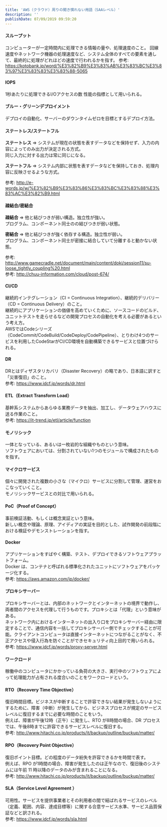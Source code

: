 ```yaml
---
title: 'AWS（クラウド）周りの聞き慣れない用語（SAAレベル）'
description: ''
publishDate: 07/09/2019 09:59:20
---
```


<h4>スループット</h4>

<p>コンピューターが一定時間内に処理できる情報の量や、処理速度のこと。
回線速度やネットワーク機器の処理速度など、システム全体のすべての要素を通して、最終的に処理がどれほどの速度で行われるかを指す。
参考: <a href="https://kotobank.jp/word/%E3%82%B9%E3%83%AB%E3%83%BC%E3%83%97%E3%83%83%E3%83%88-5065">https://kotobank.jp/word/%E3%82%B9%E3%83%AB%E3%83%BC%E3%83%97%E3%83%83%E3%83%88-5065</a></p>

<h4>IOPS</h4>

<p>1秒あたりに処理できるI/Oアクセスの数
性能の指標として用いられる。</p>

<h4>ブルー・グリーンデプロイメント</h4>

<p>デプロイの自動化、サーバーのダウンタイムゼロを目標とするデプロイ方法。</p>

<h4>ステートレス/ステートフル</h4>

<p><strong>ステートレス</strong> => システムが現在の状態を表すデータなどを保持せず、入力の内容によってのみ出力が決定される方式。<br/>
同じ入力に対する出力は常に同じになる。</p>

<p><strong>ステートフル</strong> => システム内部に状態を表すデータなどを保持しておき、処理内容に反映させるような方式。</p>

<p>参考: <a href="http://e-words.jp/w/%E3%82%B9%E3%83%86%E3%83%BC%E3%83%88%E3%83%AC%E3%82%B9.html">http://e-words.jp/w/%E3%82%B9%E3%83%86%E3%83%BC%E3%83%88%E3%83%AC%E3%82%B9.html</a></p>

<h4>疎結合/密結合</h4>

<p><strong>疎結合</strong> => 他と結びつきが弱い構造。独立性が強い。<br/>
プログラム、コンポーネント同士のの結びつきが弱い状態。</p>

<p><strong>密結合</strong> => 他と結びつきが強く依存する構造。独立性が弱い。<br/>
プログラム、コンポーネント同士が密接に結合していて分離すると動かない状態。</p>

<p>参考: <a href="http://www.gamecradle.net/document/main/content/doki/session11/su-loose_tightly_coupling%20.html">http://www.gamecradle.net/document/main/content/doki/session11/su-loose_tightly_coupling%20.html</a><br/>
参考: <a href="http://chuu-information.com/cloud/post-674/">http://chuu-information.com/cloud/post-674/</a></p>

<h4>CI/CD</h4>

<p>継続的インテグレーション（CI = Continuous Integration）、継続的デリバリー（CD = Continuous Delivery）のこと。<br/>
継続的にアプリケーションの価値を高めていくために、ソースコードのビルド、ユニットテストを走らせるなどの開発プロセスの自動化を考える必要があるという考え方。<br/>
AWSではCodeシリーズ（CodeCommit/CodeBuild/CodeDeploy/CodePipeline）、とりわけ4つのサービスを利用したCodeStarがCI/CD環境を自動構築できるサービスと位置づけられる。</p>

<h4>DR</h4>

<p>DRとはディザスタリカバリ（Disaster Recovery）の略であり、日本語に訳すと「災害復旧」のこと。<br/>
参考: <a href="https://www.idcf.jp/words/dr.html">https://www.idcf.jp/words/dr.html</a></p>

<h4>ETL（Extract Transform Load）</h4>

<p>基幹系システムからあらゆる業務データを抽出、加工し、データウェアハウスに送る作業のこと。<br/>
参考: <a href="https://it-trend.jp/etl/article/function">https://it-trend.jp/etl/article/function</a></p>

<h4>モノリシック</h4>

<p>一体となっている、あるいは一枚岩的な組織やものという意味。<br/>
ソフトウェアにおいては、分割されていない1つのモジュールで構成されたものを指す。</p>

<h4>マイクロサービス</h4>

<p>個々に開発された複数の小さな（マイクロ）サービスに分割して管理、運営をおこなっていくこと。<br/>
モノリシックサービスとの対比で用いられる。</p>

<h4>PoC（Proof of Concept）</h4>

<p>事前検証活動、もしくは概念実証という意味。<br/>
新しい概念や理論、原理、アイディアの実証を目的とした、試作開発の前段階における検証やデモンストレーションを指す。</p>

<h4>Docker</h4>

<p>アプリケーションをすばやく構築、テスト、デプロイできるソフトウェアプラットフォーム。<br/>
Docker は、コンテナと呼ばれる標準化されたユニットにソフトウェアをパッケージ化する。<br/>
参考: <a href="https://aws.amazon.com/jp/docker/">https://aws.amazon.com/jp/docker/</a></p>

<h4>プロキシサーバー</h4>

<p>プロキシサーバーとは、内部のネットワークとインターネットの境界で動作し、両者間のアクセスを代理して行うものです。プロキシとは「代理」という意味がある。<br/>
ネットワーク内におけるインターネットの出入り口をプロキシサーバー経由に限定することで、通信内容を一括してプロキシサーバー側でチェックすることが可能。クライアントコンピュータは直接インターネットにつながることがなく、不正アクセスや侵入行為を防ぐことができセキュリティ向上目的で用いられる。<br/>
参考: <a href="https://www.idcf.jp/words/proxy-server.html">https://www.idcf.jp/words/proxy-server.html</a></p>

<h4>ワークロード</h4>

<p>稼働中のコンピュータにかかっている負荷の大きさ、実行中のソフトウェアによって処理能力が占有される度合いのことをワークロードという。</p>

<h4>RTO（Recovery Time Objective）</h4>

<p>復旧時間目標。ビジネスが中断することで許容できない結果が発生しないようにするために、障害（中断）が発生してから、ビジネスプロセスが規定のサービスレベルに復旧するまでに必要な時間のことをいう。<br/>
例えば、障害が午後12時（正午）に発生し、RTO が8時間の場合、DR プロセスでは、午後8時までに許容できるサービスレベルに復旧する。<br/>
参考: <a href="http://www.hitachi.co.jp/products/it/backup/outline/buckup/matter/">http://www.hitachi.co.jp/products/it/backup/outline/buckup/matter/</a></p>

<h4>RPO（Recovery Point Objective）</h4>

<p>復旧ポイント目標。どの程度のデータ紛失を許容できるかを時間で表す。<br/>
例えば、RPO が1時間の場合、障害が発生したのは正午なので、復旧後のシステムには午前 11 時以降のデータのみが含まれることになる。<br/>
参考: <a href="http://www.hitachi.co.jp/products/it/backup/outline/buckup/matter/">http://www.hitachi.co.jp/products/it/backup/outline/buckup/matter/</a></p>

<h4>SLA（Service Level Agreement ）</h4>

<p>可用性。サービスを提供事業者とその利用者の間で結ばれるサービスのレベル（定義、範囲、内容、達成目標等）に関する合意サービス水準、サービス品質保証などと訳される。<br/>
参考: <a href="https://www.idcf.jp/words/sla.html">https://www.idcf.jp/words/sla.html</a></p>
